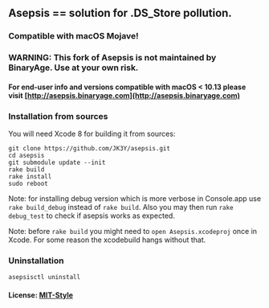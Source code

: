 ## Asepsis == solution for .DS_Store pollution.

### Compatible with macOS Mojave!
### WARNING: This fork of Asepsis is not maintained by BinaryAge. Use at your own risk.

#### For end-user info and versions compatible with macOS < 10.13 please visit [http://asepsis.binaryage.com](http://asepsis.binaryage.com)

### Installation from sources

You will need Xcode 8 for building it from sources:

    git clone https://github.com/JK3Y/asepsis.git
    cd asepsis
    git submodule update --init
    rake build
    rake install
    sudo reboot

Note: for installing debug version which is more verbose in Console.app use `rake build_debug` instead of `rake build`. Also you may then run `rake debug_test` to check if asepsis works as expected.

Note: before `rake build` you might need to `open Asepsis.xcodeproj` once in Xcode. For some reason the xcodebuild hangs without that.

### Uninstallation

    asepsisctl uninstall

#### License: [MIT-Style](license.txt)
